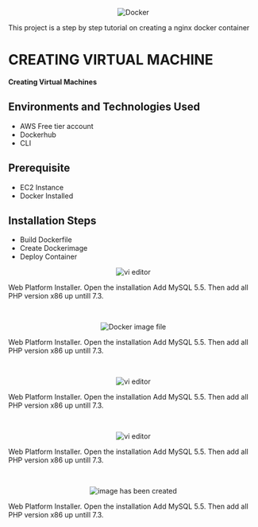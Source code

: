 <p align="center">
<img src="https://imgur.com/55SACnN.png" alt="Docker"/>
</p>

This project is a step by step tutorial on creating a nginx docker container

<h1>CREATING VIRTUAL MACHINE</h1>
<b>Creating Virtual Machines</b>

<h2>Environments and Technologies Used</h2>

- AWS Free tier account
- Dockerhub
- CLI

<h2>Prerequisite </h2>

- EC2 Instance
- Docker Installed

<h2>Installation Steps</h2>

- Build Dockerfile
- Create Dockerimage
- Deploy Container

<p align="center">
<img src="https://imgur.com/DM3zv11.png"  alt="vi editor"/>
</p>
<p>
Web Platform Installer. Open the installation Add MySQL 5.5. Then add all PHP version x86 up untill 7.3.
</p>
<br />

<p align="center">
<img src="https://imgur.com/SrDFtQa.png"  alt="Docker image file"/>
</p>
<p>
Web Platform Installer. Open the installation Add MySQL 5.5. Then add all PHP version x86 up untill 7.3.
</p>
<br />

<p align="center">
<img src="https://imgur.com/lrpehuw.png"  alt="vi editor"/>
</p>
<p>
Web Platform Installer. Open the installation Add MySQL 5.5. Then add all PHP version x86 up untill 7.3.
</p>
<br />

<p align="center">
<img src="https://imgur.com/xYq0JvE.png"  alt="vi editor"/>
</p>
<p>
Web Platform Installer. Open the installation Add MySQL 5.5. Then add all PHP version x86 up untill 7.3.
</p>
<br />

<p align="center">
<img src="https://imgur.com/ovFn6ae.png"  alt="image has been created"/>
</p>
<p>
Web Platform Installer. Open the installation Add MySQL 5.5. Then add all PHP version x86 up untill 7.3.
</p>
<br />
